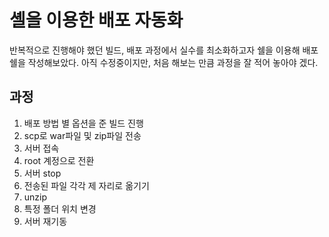 # 셸을 이용한 배포 자동화
반복적으로 진행해야 했던 빌드, 배포 과정에서 실수를 최소화하고자 쉘을 이용해 배포 쉘을 작성해보았다.
아직 수정중이지만, 처음 해보는 만큼 과정을 잘 적어 놓아야 겠다.

## 과정
1. 배포 방법 별 옵션을 준 빌드 진행
2. scp로 war파일 및 zip파일 전송
3. 서버 접속
4. root 계정으로 전환
5. 서버 stop
6. 전송된 파일 각각 제 자리로 옮기기
7. unzip
8. 특정 폴더 위치 변경
9. 서버 재기동

